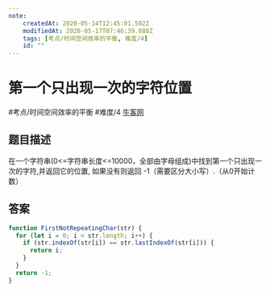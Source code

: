 ```yaml
---
note:
    createdAt: 2020-05-14T12:45:01.502Z
    modifiedAt: 2020-05-17T07:46:39.088Z
    tags: [考点/时间空间效率的平衡, 难度/4]
    id: ""
---
```

# 第一个只出现一次的字符位置
#考点/时间空间效率的平衡 #难度/4  [牛客网](https://www.nowcoder.com/practice/1c82e8cf713b4bbeb2a5b31cf5b0417c?tpId=13&tqId=11187&tPage=3&rp=3&ru=/ta/coding-interviews&qru=/ta/coding-interviews/question-ranking)

<!-- @crossnote.comment "id":"47a08963-d270-4b82-b096-b712138e979e" -->  
## 题目描述
在一个字符串(0<=字符串长度<=10000，全部由字母组成)中找到第一个只出现一次的字符,并返回它的位置, 如果没有则返回 -1（需要区分大小写）.（从0开始计数）

## 答案

```javascript
function FirstNotRepeatingChar(str) {
  for (let i = 0; i < str.length; i++) {
    if (str.indexOf(str[i]) == str.lastIndexOf(str[i])) {
      return i;
    }
  }
  return -1;
}
```